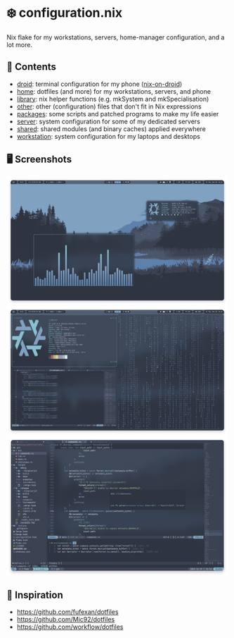 # ❄️ configuration.nix

Nix flake for my workstations, servers, home-manager configuration, and a lot more.

## 📁 Contents

- [droid](/droid): terminal configuration for my phone ([nix-on-droid](https://github.com/nix-community/nix-on-droid))
- [home](/home): dotfiles (and more) for my workstations, servers, and phone
- [library](/library): nix helper functions (e.g. mkSystem and mkSpecialisation)
- [other](/other): other (configuration) files that don't fit in Nix expressions
- [packages](/packages): some scripts and patched programs to make my life easier
- [server](/server): system configuration for some of my dedicated servers 
- [shared](/shared): shared modules (and binary caches) applied everywhere
- [workstation](/workstation): system configuration for my laptops and desktops

## 🖥️ Screenshots

![Screenshot 0](./screenshots/0.png)
![Screenshot 1](./screenshots/1.png)
![Screenshot 2](./screenshots/2.png)

## 💾 Inspiration

- https://github.com/fufexan/dotfiles
- https://github.com/Mic92/dotfiles
- https://github.com/workflow/dotfiles
